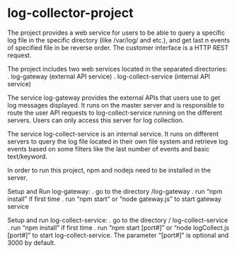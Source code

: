 # log-collector-project
The project provides a web service for users to be able to query a specific log file in the specific directory (like /var/log/ and etc.), and get last n events of specified file in be reverse order. The customer interface is a HTTP REST request.

The project includes two web services located in the separated directories:
    . log-gateway    (external API service)
    . log-collect-service  (internal API service)

The service log-gateway provides the external APIs that users use to get log messages displayed. It runs on the master server and is responsible to route the user API requests to log-collect-service running on the different servers. Users can only access this server for log collection.

The service log-collect-service is an internal service. It runs on different servers to query the log file located in their own file system
and retrieve log events based on some filters like the last number of events and basic text/keyword.

In order to run this project, npm and nodejs need to be installed in the server.

Setup and Run log-gateway:
	. go to the directory /log-gateway
	. run “npm install” if first time 
	. run “npm start” or “node gateway.js” to start gateway service

Setup and run log-collect-service:
    . go to the directory / log-collect-service
	. run “npm install” if first time 
	. run “npm start [port#]” or “node logCollect.js [port#]” to start log-collect-service. The parameter “[port#]” is optional and 3000 by default.

